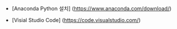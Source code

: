 * [Anaconda Python 설치] 
(https://www.anaconda.com/download/)

* [Visial Studio Code]
(https://code.visualstudio.com/)
